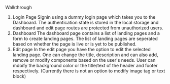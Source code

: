 Walkthrough

1. Login Page
    Signin using a dummy login page which takes you to the Dashboard. The authentication state is stored in the local storage and dashboard and edit page routes are protected from unauthorized users.
2. Dashboard
    The dashboard page contains a list of landing pages and a form to create landing pages.
    The list of landing pages are seperated based on whether the page is live or is yet to be published.
3. Edit page
    In the edit page you have the option to edit the selected landing page.
    One can change the title, description and can also add, remove or modify components based on the user's needs.
    User can mdoify the background color or the title/text of the header and footer respectively. (Currently there is not an option to modify image tag or text block)
